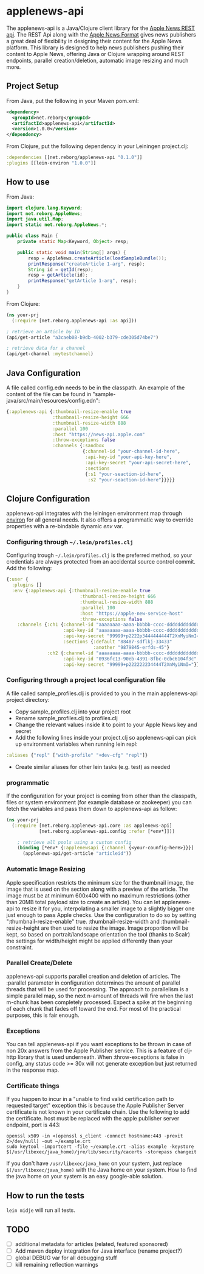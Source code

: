 # applenews-api

The applenews-api is a Java/Clojure client library for the [Apple News REST api](https://developer.apple.com/go/?id=news-api-ref). The REST Api along with the [Apple News Format](https://developer.apple.com/library/ios/documentation/General/Conceptual/Apple_News_Format_Ref/index.html) gives news publishers a great deal of flexibility in designing their content for the Apple News platform. This library is designed to help news publishers pushing their content to Apple News, offering Java or Clojure wrapping around REST endpoints, parallel creation/deletion, automatic image resizing and much more.

## Project Setup

From Java, put the following in your Maven pom.xml:

```xml
<dependency>
  <groupId>net.reborg</groupId>
  <artifactId>applenews-api</artifactId>
  <version>1.0.0</version>
</dependency>
```
From Clojure, put the following dependency in your Leiningen project.clj:

```clojure
:dependencies [[net.reborg/applenews-api "0.1.0"]]
:plugins [[lein-environ "1.0.0"]]
```

## How to use

From Java:

```java
import clojure.lang.Keyword;
import net.reborg.AppleNews;
import java.util.Map;
import static net.reborg.AppleNews.*;

public class Main {
    private static Map<Keyword, Object> resp;

    public static void main(String[] args) {
        resp = AppleNews.createArticle(loadSampleBundle());
        printResponse("createArticle 1-arg", resp);
        String id = getId(resp);
        resp = getArticle(id);
        printResponse("getArticle 1-arg", resp);
    }
}
```

From Clojure:

```clojure
(ns your-prj
  (:require [net.reborg.applenews-api :as api]))

; retrieve an article by ID
(api/get-article "a3caeb08-b9db-4002-b379-cde305d74be7")

; retrieve data for a channel
(api/get-channel :mytestchannel)
```

## Java Configuration

A file called config.edn needs to be in the classpath. An example of the content of the file can be found in "sample-java/src/main/resources/config.edn":

```clojure
{:applenews-api {:thumbnail-resize-enable true
                 :thumbnail-resize-height 666
                 :thumbnail-resize-width 888
                 :parallel 100
                 :host "https://news-api.apple.com"
                 :throw-exceptions false
                 :channels {:sandbox
                            {:channel-id "your-channel-id-here",
                             :api-key-id "your-api-key-here",
                             :api-key-secret "your-api-secret-here",
                             :sections
                             {:s1 "your-seaction-id-here",
                              :s2 "your-seaction-id-here"}}}}}
```

## Clojure Configuration

applenews-api integrates with the leiningen environment map through [environ](https://github.com/weavejester/environ) for all general needs. It also  offers a programmatic way to override properties with a re-bindable dynamic *env* var.

### Configuring through `~/.lein/profiles.clj`

Configuring trough `~/.lein/profiles.clj` is the preferred method, so your credentials are always protected from an accidental source control commit. Add the following:

```clojure
{:user {
  :plugins []
  :env {:applenews-api {:thumbnail-resize-enable true
                           :thumbnail-resize-height 666
                           :thumbnail-resize-width 888
                           :parallel 100
                           :host "https://apple-new-service-host"
                           :throw-exceptions false
    :channels {:ch1 {:channel-id "aaaaaaaa-aaaa-bbbbb-cccc-dddddddddddd"
                     :api-key-id "aaaaaaaa-aaaa-bbbbb-cccc-dddddddddddd"
                     :api-key-secret "99999+p2222p3444444444T2XnMyiNmI="
                     :sections {:default "88487-sdflkj-33433"
                                :another "9879845-erfds-45"}
               :ch2 {:channel-id "aaaaaaaa-aaaa-bbbbb-cccc-dddddddddddd"
                     :api-key-id "0936fc13-90eb-4391-8fbc-0cbc6104f3c"
                     :api-key-secret "99999+p222222234444T2XnMyiNmI="}}}}}}
```

### Configuring through a project local configuration file

A file called sample_profiles.clj is provided to you in the main applenews-api project directory:

* Copy sample_profiles.clj into your project root
* Rename sample_profiles.clj to profiles.clj
* Change the relevant values inside it to point to your Apple News key and secret
* Add the following lines inside your project.clj so applenews-api can pick up environment variables when running lein repl:

```clojure
:aliases {"repl" ["with-profile" "+dev-cfg" "repl"]}
```

* Create similar aliases for other lein tasks (e.g. test) as needed

### programmatic

If the configuration for your project is coming from other than the classpath, files or system environment (for example database or zookeeper) you can fetch the variables and pass them down to applenews-api as follow:

```clojure
(ns your-prj
  (:require [net.reborg.applenews-api.core :as applenews-api]
            [net.reborg.applenews-api.config :refer [*env*]]))

    ; retrieve all pools using a custom config
    (binding [*env* {:applenewsapi {:channel {<your-counfig-here>}}}]
      (applenews-api/get-article "articleid"))
```

### Automatic Image Resizing

Apple specification restricts the minimum size for the thumbnail image, the image that is used on the section along with a preview of the article. The image must be at minimum 600x400 with no maximum restrictions (other than 20MB total payload size to create an article). You can let applenews-api to resize it for you, interpolating a smaller image to a slightly bigger one just enough to pass Apple checks. Use the configuration to do so by setting ":thumbnail-resize-enable" true. :thumbnail-resize-width and :thumbnail-resize-height are then used to resize the image. Image proportion will be kept, so based on portrait/landscape orientation the tool (thanks to Scalr) the settings for width/height might be applied differently than your constraint.

### Parallel Create/Delete

applenews-api supports parallel creation and deletion of articles. The :parallel parameter in configuration determines the amount of parallel threads that will be used for processing. The approach to parallelism is a simple parallel map, so the next n-amount of threads will fire when the last m-chunk has been completely processed. Expect a spike at the beginning of each chunk that fades off toward the end. For most of the practical purposes, this is fair enough.

### Exceptions

You can tell applenews-api if you want exceptions to be thrown in case of non 20x answers from the Apple Publisher service. This is a feature of clj-http library that is used underneath. When :throw-exceptions is false in config, any status code >= 30x will not generate exception but just returned in the response map.

### Certificate things

If you happen to incur in a "unable to find valid certification path to requested target" exception this is because the Apple Publisher Server certificate is not known in your certificate chain. Use the following to add the certificate. host must be replaced with the apple publisher server endpoint, port is 443:

```
openssl x509 -in <(openssl s_client -connect hostname:443 -prexit 2>/dev/null) -out ~/example.crt
sudo keytool -importcert -file ~/example.crt -alias example -keystore $(/usr/libexec/java_home)/jre/lib/security/cacerts -storepass changeit
```

If you don't have `/usr/libexec/java_home` on your system, just replace `$(/usr/libexec/java_home)` with the Java home on your system. How to find the java home on your system is an easy google-able solution.

## How to run the tests

`lein midje` will run all tests.

## TODO

* [ ] additional metadata for articles (related, featured sponsored)
* [ ] Add maven deploy integration for Java interface (rename project?)
* [ ] global DEBUG var for all debugging stuff
* [ ] kill remaining reflection warnings
